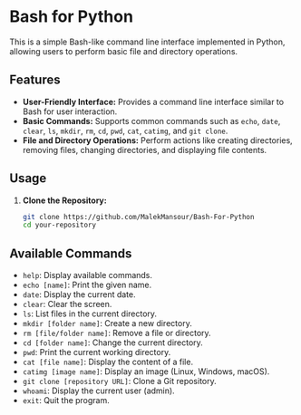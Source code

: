 # Bash for Python

This is a simple Bash-like command line interface implemented in Python, allowing users to perform basic file and directory operations.

## Features

- **User-Friendly Interface:** Provides a command line interface similar to Bash for user interaction.
- **Basic Commands:** Supports common commands such as `echo`, `date`, `clear`, `ls`, `mkdir`, `rm`, `cd`, `pwd`, `cat`, `catimg`, and `git clone`.
- **File and Directory Operations:** Perform actions like creating directories, removing files, changing directories, and displaying file contents.

## Usage

1. **Clone the Repository:**
   ```bash
   git clone https://github.com/MalekMansour/Bash-For-Python
   cd your-repository

## Available Commands

- `help`: Display available commands.
- `echo [name]`: Print the given name.
- `date`: Display the current date.
- `clear`: Clear the screen.
- `ls`: List files in the current directory.
- `mkdir [folder name]`: Create a new directory.
- `rm [file/folder name]`: Remove a file or directory.
- `cd [folder name]`: Change the current directory.
- `pwd`: Print the current working directory.
- `cat [file name]`: Display the content of a file.
- `catimg [image name]`: Display an image (Linux, Windows, macOS).
- `git clone [repository URL]`: Clone a Git repository.
- `whoami`: Display the current user (admin).
- `exit`: Quit the program.
